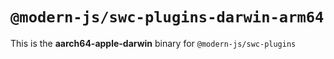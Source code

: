 # `@modern-js/swc-plugins-darwin-arm64`

This is the **aarch64-apple-darwin** binary for `@modern-js/swc-plugins`
